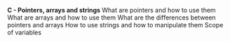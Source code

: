 **C - Pointers, arrays and strings**
What are pointers and how to use them
What are arrays and how to use them
What are the differences between pointers and arrays
How to use strings and how to manipulate them
Scope of variables